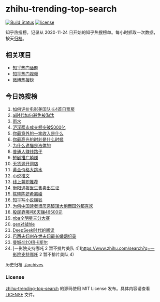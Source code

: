 # zhihu-trending-top-search

[![Build Status](https://github.com/justjavac/zhihu-trending-top-search/workflows/ci/badge.svg?branch=main)](https://github.com/justjavac/zhihu-trending-top-search/actions)
[![license](https://img.shields.io/github/license/justjavac/zhihu-trending-top-search)](https://github.com/justjavac/zhihu-trending-top-search/blob/main/LICENSE)

知乎热搜榜，记录从 2020-11-24
日开始的知乎热搜榜单。每小时抓取一次数据，按天[归档](./archives)。

## 相关项目

- [知乎热门话题](https://github.com/justjavac/zhihu-trending-hot-questions)
- [知乎热门视频](https://github.com/justjavac/zhihu-trending-hot-video)
- [微博热搜榜](https://github.com/justjavac/weibo-trending-hot-search)

## 今日热搜榜

<!-- BEGIN -->
<!-- 最后更新时间 Tue Feb 18 2025 16:10:44 GMT+0800 (China Standard Time) -->

1. [如何评价电影美国队长4首日票房](https://www.zhihu.com/search?q=如何评价电影美国队长4首日票房)
1. [ai时代如何避免被淘汰](https://www.zhihu.com/search?q=ai时代如何避免被淘汰)
1. [雨水](https://www.zhihu.com/search?q=雨水)
1. [沪深两市成交额突破5000亿](https://www.zhihu.com/search?q=沪深两市成交额突破5000亿)
1. [你最意外的一笔收入是什么](https://www.zhihu.com/search?q=你最意外的一笔收入是什么)
1. [你最高光的时刻是什么时候](https://www.zhihu.com/search?q=你最高光的时刻是什么时候)
1. [为什么说猫是液体的](https://www.zhihu.com/search?q=为什么说猫是液体的)
1. [普通人赚钱路子](https://www.zhihu.com/search?q=普通人赚钱路子)
1. [短剧推广躺赚](https://www.zhihu.com/search?q=短剧推广躺赚)
1. [无货源开网店](https://www.zhihu.com/search?q=无货源开网店)
1. [黄金价格大跳水](https://www.zhihu.com/search?q=黄金价格大跳水)
1. [小说推文](https://www.zhihu.com/search?q=小说推文)
1. [线上兼职推荐](https://www.zhihu.com/search?q=线上兼职推荐)
1. [衡阳通报医生售卖出生证](https://www.zhihu.com/search?q=衡阳通报医生售卖出生证)
1. [陈晓陈妍希离婚](https://www.zhihu.com/search?q=陈晓陈妍希离婚)
1. [知乎写小说赚钱](https://www.zhihu.com/search?q=知乎写小说赚钱)
1. [为何中国读者很厌恶玻璃大炮而国外都喜欢](https://www.zhihu.com/search?q=为何中国读者很厌恶玻璃大炮而国外都喜欢)
1. [股民靠哪咤6天赚46500元](https://www.zhihu.com/search?q=股民靠哪咤6天赚46500元)
1. [nba全明星三分大赛](https://www.zhihu.com/search?q=nba全明星三分大赛)
1. [gen对战hle](https://www.zhihu.com/search?q=gen对战hle)
1. [DeepSeek时代的阅读](https://www.zhihu.com/search?q=DeepSeek时代的阅读)
1. [巴西夫妇创在世夫妇最长婚姻纪录](https://www.zhihu.com/search?q=巴西夫妇创在世夫妇最长婚姻纪录)
1. [曼城4比0纽卡斯尔](https://www.zhihu.com/search?q=曼城4比0纽卡斯尔)
1. [一影院支持哪吒 2 暂不排片美队
   4](https://www.zhihu.com/search?q=一影院支持哪吒 2 暂不排片美队 4)

<!-- END -->

历史归档 [./archives](./archives)

### License

[zhihu-trending-top-search](https://github.com/justjavac/zhihu-trending-top-search)
的源码使用 MIT License 发布。具体内容请查看 [LICENSE](./LICENSE) 文件。
